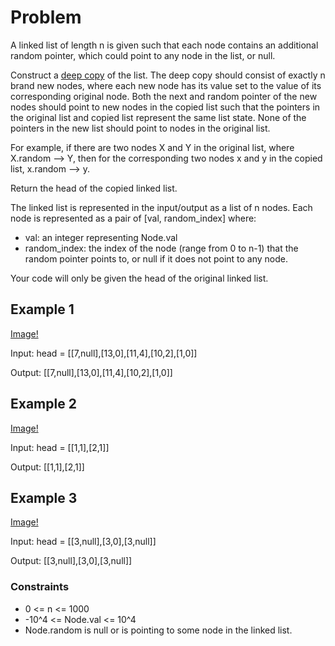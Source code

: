 # Problem

A linked list of length n is given such that each node contains an additional random pointer, which could point to any node in the list, or null.

Construct a [deep copy](https://en.wikipedia.org/wiki/Object_copying#Deep_copy) of the list. The deep copy should consist of exactly n brand new nodes, where each new node has its value set to the value of its corresponding original node. Both the next and random pointer of the new nodes should point to new nodes in the copied list such that the pointers in the original list and copied list represent the same list state. None of the pointers in the new list should point to nodes in the original list.

For example, if there are two nodes X and Y in the original list, where X.random --> Y, then for the corresponding two nodes x and y in the copied list, x.random --> y.

Return the head of the copied linked list.

The linked list is represented in the input/output as a list of n nodes. Each node is represented as a pair of [val, random_index] where:

- val: an integer representing Node.val
- random_index: the index of the node (range from 0 to n-1) that the random pointer points to, or null if it does not point to any node.

Your code will only be given the head of the original linked list.

## Example 1

[Image!](https://assets.leetcode.com/uploads/2019/12/18/e1.png)

Input: head = [[7,null],[13,0],[11,4],[10,2],[1,0]]

Output: [[7,null],[13,0],[11,4],[10,2],[1,0]]

## Example 2

[Image!](https://assets.leetcode.com/uploads/2019/12/18/e2.png)

Input: head = [[1,1],[2,1]]

Output: [[1,1],[2,1]]

## Example 3

[Image!](https://assets.leetcode.com/uploads/2019/12/18/e3.png)

Input: head = [[3,null],[3,0],[3,null]]

Output: [[3,null],[3,0],[3,null]]
 
### Constraints

- 0 <= n <= 1000
- -10^4 <= Node.val <= 10^4
- Node.random is null or is pointing to some node in the linked list.
